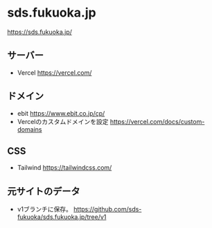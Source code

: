 # sds.fukuoka.jp

https://sds.fukuoka.jp/

## サーバー
- Vercel https://vercel.com/

## ドメイン
- ebit https://www.ebit.co.jp/cp/
- Vercelのカスタムドメインを設定 https://vercel.com/docs/custom-domains

## CSS
- Tailwind https://tailwindcss.com/

## 元サイトのデータ
- v1ブランチに保存。 https://github.com/sds-fukuoka/sds.fukuoka.jp/tree/v1
